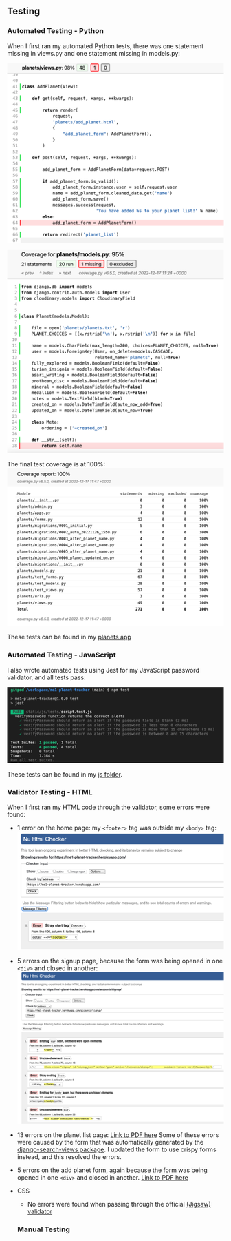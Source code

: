 ## Testing 

### Automated Testing - Python
When I first ran my automated Python tests, there was one statement missing in views.py and one statement missing in models.py:

![98% coverage in views.py](static/readme/coverage-views-1.png)

![95% coverage in models.py](static/readme/coverage-models-1.png)

The final test coverage is at 100%:
![100% coverage in all tests](static/readme/coverage-final.png)


These tests can be found in my [planets app](https://github.com/StephHjar/me1-planet-tracker/tree/main/planets)

### Automated Testing - JavaScript
I also wrote automated tests using Jest for my JavaScript password validator, and all tests pass:

![All Jest tests passing in terminal](static/readme/jest-tests.png)

These tests can be found in my [js folder](https://github.com/StephHjar/me1-planet-tracker/tree/main/static/js/tests).

### Validator Testing - HTML
When I first ran my HTML code through the validator, some errors were found:

- 1 error on the home page: my ```<footer>``` tag was outside my ```<body>``` tag:
![HTML validator error - home page](static/readme/html-validator-error.png)

- 5 errors on the signup page, because the form was being opened in one ```<div>``` and closed in another:
![HTML validator error - signup page](static/readme/html-validator-error2.png)

- 13 errors on the planet list page:
[Link to PDF here](static/readme/html-validator-error3.pdf)
Some of these errors were caused by the form that was automatically generated by the [django-search-views package](https://pypi.org/project/django-search-views/). I updated the form to use crispy forms instead, and this resolved the errors.

- 5 errors on the add planet form, again because the form was being opened in one ```<div>``` and closed in another. 
[Link to PDF here](static/readme/html-validator-error4.pdf)

- CSS
  - No errors were found when passing through the official [(Jigsaw) validator](https://jigsaw.w3.org/css-validator/validator?uri=https%3A%2F%2Fvalidator.w3.org%2Fnu%2F%3Fdoc%3Dhttps%253A%252F%252Fcode-institute-org.github.io%252Flove-running-2.0%252Findex.html&profile=css3svg&usermedium=all&warning=1&vextwarning=&lang=en#css)

  ### Manual Testing